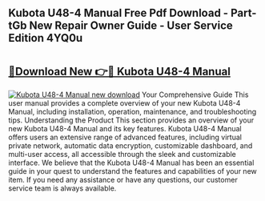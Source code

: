 ## Kubota U48-4 Manual Free Pdf Download - Part-tGb New Repair Owner Guide - User Service Edition 4YQ0u

# <h2><a href="http://bc9100.oget.top/?id=Kubota+U48-4+Manual">🔗Download New 👉🔴 Kubota U48-4 Manual</a></h2>

[![Kubota U48-4 Manual new download](https://i.imgur.com/5g1atiW.png)](http://bc9100.oget.top/?id=Kubota+U48-4+Manual)
Your Comprehensive Guide This user manual provides a complete overview of your new Kubota U48-4 Manual, including installation, operation, maintenance, and troubleshooting tips. Understanding the Product This section provides an overview of your new Kubota U48-4 Manual and its key features. Kubota U48-4 Manual offers users an extensive range of advanced features, including virtual private network, automatic data encryption, customizable dashboard, and multi-user access, all accessible through the sleek and customizable interface. We believe that the Kubota U48-4 Manual has been an essential guide in your quest to understand the features and capabilities of your new item. If you need any assistance or have any questions, our customer service team is always available.
